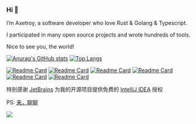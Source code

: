 ### Hi 👋 

I’m Axetroy, a software developer who love Rust & Golang & Typescript.

I participated in many open source projects and wrote hundreds of tools.

Nice to see you, the world!

[![Anurag's GitHub stats](https://github-readme-stats.vercel.app/api?username=axetroy)](https://github.com/anuraghazra/github-readme-stats)
[![Top Langs](https://github-readme-stats.vercel.app/api/top-langs/?username=axetroy&layout=compact)](https://github.com/anuraghazra/github-readme-stats)

[![Readme Card](https://github-readme-stats.vercel.app/api/pin/?username=axetroy&repo=virtual-node-env)](https://github.com/anuraghazra/github-readme-stats)
[![Readme Card](https://github-readme-stats.vercel.app/api/pin/?username=release-lab&repo=whatchanged)](https://github.com/anuraghazra/github-readme-stats)
[![Readme Card](https://github-readme-stats.vercel.app/api/pin/?username=axetroy&repo=fslint)](https://github.com/anuraghazra/github-readme-stats)
[![Readme Card](https://github-readme-stats.vercel.app/api/pin/?username=axetroy&repo=wasm-hasher)](https://github.com/anuraghazra/github-readme-stats)
[![Readme Card](https://github-readme-stats.vercel.app/api/pin/?username=axetroy&repo=iconfont-componentized)](https://github.com/anuraghazra/github-readme-stats)
[![Readme Card](https://github-readme-stats.vercel.app/api/pin/?username=axetroy&repo=anti-redirect)](https://github.com/anuraghazra/github-readme-stats)

特别感谢 [JetBrains](https://www.jetbrains.com/?from=go-server) 为我的开源项目提供免费的 [IntelliJ IDEA](https://www.jetbrains.com/go/?from=go-server) 授权

PS: [来，聊聊](https://github.com/axetroy/axetroy/issues/new)

![](https://komarev.com/ghpvc/?username=axetroy)
